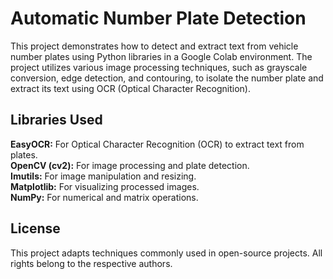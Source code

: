 # Automatic Number Plate Detection<br>
This project demonstrates how to detect and extract text from vehicle number plates using Python libraries in a Google Colab environment. The project utilizes various image processing techniques, such as grayscale conversion, edge detection, and contouring, to isolate the number plate and extract its text using OCR (Optical Character Recognition).<br>
## Libraries Used  <br>
**EasyOCR:** For Optical Character Recognition (OCR) to extract text from plates.<br>
**OpenCV (cv2):** For image processing and plate detection.<br>
**Imutils:** For image manipulation and resizing.<br>
**Matplotlib:** For visualizing processed images.<br>
**NumPy:** For numerical and matrix operations.<br>


## License <br>
This project adapts techniques commonly used in open-source projects. All rights belong to the respective authors.

